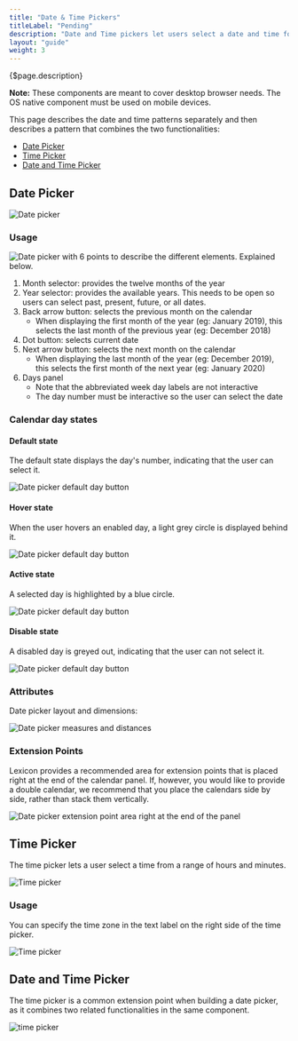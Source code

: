 ```yaml
---
title: "Date & Time Pickers"
titleLabel: "Pending"
description: "Date and Time pickers let users select a date and time for a form."
layout: "guide"
weight: 3
---
```


<div class="page-description">{$page.description}</div>

**Note:** These components are meant to cover desktop browser needs. The OS native component must be used on mobile devices.

This page describes the date and time patterns separately and then describes a 
pattern that combines the two functionalities:

* [Date Picker](#date-picker)
* [Time Picker](#time-picker)
* [Date and Time Picker](#date-and-time-picker)

## Date Picker

![Date picker](../../../images/Picker-date.jpg)


### Usage

![Date picker with 6 points to describe the different elements. Explained below.](../../../images/Picker-date-desc.jpg)

1. Month selector: provides the twelve months of the year
2. Year selector: provides the available years. This needs to be open so users can select past, present, future, or all dates.
3. Back arrow button: selects the previous month on the calendar
    * When displaying the first month of the year (eg: January 2019), this selects the last month of the previous year (eg: December 2018)
4. Dot button: selects current date
5. Next arrow button: selects the next month on the calendar
    * When displaying the last month of the year (eg: December 2019), this selects the first month of the next year (eg: January 2020) 
6. Days panel
    * Note that the abbreviated week day labels are not interactive 
    * The day number must be interactive so the user can select the date


### Calendar day states

#### Default state

The default state displays the day's number, indicating that the user can select it.

![Date picker default day button](../../../images/Picker-date-day-default.jpg)

#### Hover state

When the user hovers an enabled day, a light grey circle is displayed behind it.

![Date picker default day button](../../../images/Picker-date-day-hover.jpg)

#### Active state

A selected day is highlighted by a blue circle.

![Date picker default day button](../../../images/Picker-date-day-active.jpg)

#### Disable state

A disabled day is greyed out, indicating that the user can not select it.

![Date picker default day button](../../../images/Picker-date-day-disabled.jpg)

### Attributes

Date picker layout and dimensions:

![Date picker measures and distances](../../../images/Picker-date-measures.jpg)

### Extension Points

Lexicon provides a recommended area for extension points that is placed right at the end of the calendar panel. If, however, you would like to provide a double calendar, we recommend that you place the calendars side by side, rather than stack them vertically.

![Date picker extension point area right at the end of the panel](../../../images/Picker-date-extension.jpg)

## Time Picker

The time picker lets a user select a time from a range of hours and minutes.

![Time picker](../../../images/Picker-time.jpg)

### Usage

You can specify the time zone in the text label on the right side of the time picker.

![Time picker](../../../images/Picker-time-zone.jpg)


## Date and Time Picker

The time picker is a common extension point when building a date picker, as it combines two related functionalities in the same component.

![time picker](../../../images/Picker-date-time.jpg)
